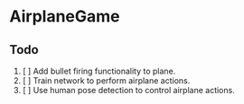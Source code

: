 # AirplaneGame

## Todo

1. [ ] Add bullet firing functionality to plane.  
2. [ ] Train network to perform airplane actions.  
3. [ ] Use human pose detection to control airplane actions.  
